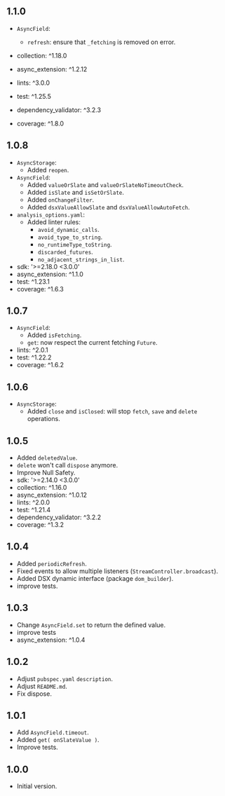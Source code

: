 ## 1.1.0

- `AsyncField`:
  - `refresh`: ensure that `_fetching` is removed on error.

- collection: ^1.18.0
- async_extension: ^1.2.12
- lints: ^3.0.0
- test: ^1.25.5
- dependency_validator: ^3.2.3
- coverage: ^1.8.0

## 1.0.8

- `AsyncStorage`:
  - Added `reopen`.
- `AsyncField`:
  - Added `valueOrSlate` and `valueOrSlateNoTimeoutCheck`.
  - Added `isSlate` and `isSetOrSlate`.
  - Added `onChangeFilter`.
  - Added `dsxValueAllowSlate` and `dsxValueAllowAutoFetch`.
- `analysis_options.yaml`:
  - Added linter rules:
    - `avoid_dynamic_calls`.
    - `avoid_type_to_string`.
    - `no_runtimeType_toString`.
    - `discarded_futures`.
    - `no_adjacent_strings_in_list`.
- sdk: '>=2.18.0 <3.0.0'
- async_extension: ^1.1.0
- test: ^1.23.1
- coverage: ^1.6.3

## 1.0.7

- `AsyncField`:
  - Added `isFetching`.
  - `get`: now respect the current fetching `Future`.
- lints: ^2.0.1
- test: ^1.22.2
- coverage: ^1.6.2

## 1.0.6

- `AsyncStorage`:
  - Added `close` and `isClosed`:
    will stop `fetch`, `save` and `delete` operations.

## 1.0.5

- Added `deletedValue`.
- `delete` won't call `dispose` anymore.
- Improve Null Safety.
- sdk: '>=2.14.0 <3.0.0'
- collection: ^1.16.0
- async_extension: ^1.0.12
- lints: ^2.0.0
- test: ^1.21.4
- dependency_validator: ^3.2.2
- coverage: ^1.3.2

## 1.0.4

- Added `periodicRefresh`.
- Fixed events to allow multiple listeners (`StreamController.broadcast`).
- Added DSX dynamic interface (package `dom_builder`).
- improve tests.

## 1.0.3

- Change `AsyncField.set` to return the defined value.
- improve tests
- async_extension: ^1.0.4

## 1.0.2

- Adjust `pubspec.yaml` `description`.
- Adjust `README.md`.
- Fix dispose.

## 1.0.1

- Add `AsyncField.timeout`.
- Added `get( onSlateValue )`.
- Improve tests.

## 1.0.0

- Initial version.
